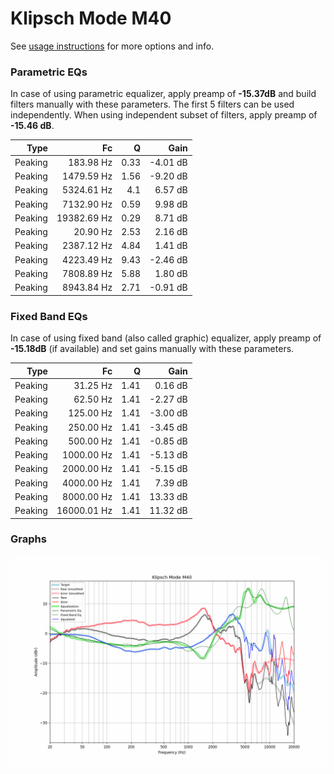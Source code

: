# Klipsch Mode M40
See [usage instructions](https://github.com/jaakkopasanen/AutoEq#usage) for more options and info.

### Parametric EQs
In case of using parametric equalizer, apply preamp of **-15.37dB** and build filters manually
with these parameters. The first 5 filters can be used independently.
When using independent subset of filters, apply preamp of **-15.46 dB**.

| Type    | Fc          |    Q | Gain     |
|--------:|------------:|-----:|---------:|
| Peaking | 183.98 Hz   | 0.33 | -4.01 dB |
| Peaking | 1479.59 Hz  | 1.56 | -9.20 dB |
| Peaking | 5324.61 Hz  | 4.1  | 6.57 dB  |
| Peaking | 7132.90 Hz  | 0.59 | 9.98 dB  |
| Peaking | 19382.69 Hz | 0.29 | 8.71 dB  |
| Peaking | 20.90 Hz    | 2.53 | 2.16 dB  |
| Peaking | 2387.12 Hz  | 4.84 | 1.41 dB  |
| Peaking | 4223.49 Hz  | 9.43 | -2.46 dB |
| Peaking | 7808.89 Hz  | 5.88 | 1.80 dB  |
| Peaking | 8943.84 Hz  | 2.71 | -0.91 dB |

### Fixed Band EQs
In case of using fixed band (also called graphic) equalizer, apply preamp of **-15.18dB**
(if available) and set gains manually with these parameters.

| Type    | Fc          |    Q | Gain     |
|--------:|------------:|-----:|---------:|
| Peaking | 31.25 Hz    | 1.41 | 0.16 dB  |
| Peaking | 62.50 Hz    | 1.41 | -2.27 dB |
| Peaking | 125.00 Hz   | 1.41 | -3.00 dB |
| Peaking | 250.00 Hz   | 1.41 | -3.45 dB |
| Peaking | 500.00 Hz   | 1.41 | -0.85 dB |
| Peaking | 1000.00 Hz  | 1.41 | -5.13 dB |
| Peaking | 2000.00 Hz  | 1.41 | -5.15 dB |
| Peaking | 4000.00 Hz  | 1.41 | 7.39 dB  |
| Peaking | 8000.00 Hz  | 1.41 | 13.33 dB |
| Peaking | 16000.01 Hz | 1.41 | 11.32 dB |

### Graphs
![](./Klipsch%20Mode%20M40.png)